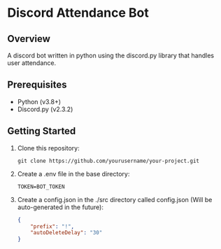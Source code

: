 # Discord Attendance Bot

## Overview

A discord bot written in python using the discord.py library that handles user attendance.

## Prerequisites

- Python (v3.8+)
- Discord.py (v2.3.2)

## Getting Started

1. Clone this repository:

   ```shell
   git clone https://github.com/yourusername/your-project.git

2. Create a .env file in the base directory:
    ```env
    TOKEN=BOT_TOKEN
3. Create a config.json in the ./src directory called config.json (Will be auto-generated in the future):
    ```json
    {
        "prefix": "!",
        "autoDeleteDelay": "30"
    }